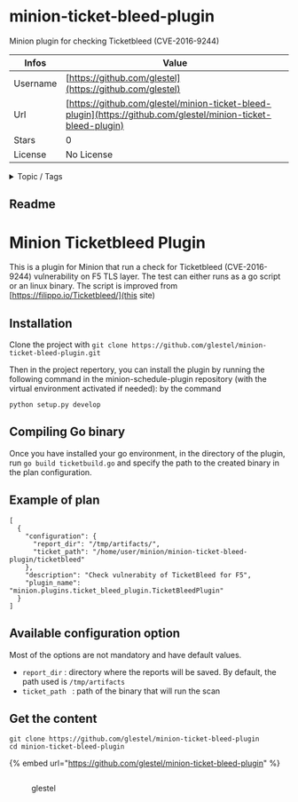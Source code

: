 # minion-ticket-bleed-plugin

Minion plugin for checking Ticketbleed (CVE-2016-9244)

| Infos    | Value                                                              |
| -------- | -------------------------------------------------------------------|
| Username | [https://github.com/glestel](https://github.com/glestel) |
| Url      | [https://github.com/glestel/minion-ticket-bleed-plugin](https://github.com/glestel/minion-ticket-bleed-plugin)                                               |
| Stars    | 0                                                          |
| License  | No License                                                        |

<details>

<summary>Topic / Tags</summary>

* minion* ticketbleed

</details>

## Readme

Minion Ticketbleed Plugin
===================

This is a plugin for Minion that run a check for Ticketbleed (CVE-2016-9244) vulnerability on F5 TLS layer.
The test can either runs as a go script or an linux binary. The script is improved from [https://filippo.io/Ticketbleed/](this site)

Installation
------------

Clone the project with ``git clone https://github.com/glestel/minion-ticket-bleed-plugin.git``

Then in the project repertory, you can install the plugin by running the following command in the minion-schedule-plugin repository (with the virtual environment activated if needed): 
by the command

```python setup.py develop```

Compiling Go binary
---------------
Once you have installed your go environment, in the directory of the plugin, run
`go build ticketbuild.go` and specify the path to the created binary in the plan configuration.

Example of plan
---------------

```
[
  {
    "configuration": {
      "report_dir": "/tmp/artifacts/",
      "ticket_path": "/home/user/minion/minion-ticket-bleed-plugin/ticketbleed"
    },
    "description": "Check vulnerabity of TicketBleed for F5",
    "plugin_name": "minion.plugins.ticket_bleed_plugin.TicketBleedPlugin"
  }
]
```
Available configuration option
------------------------------
Most of the options are not mandatory and have default values.
* ```report_dir``` : directory where the reports will be saved. By default, the path used is `/tmp/artifacts`
* ```ticket_path ``` : path of the binary that will run the scan







## Get the content

```
git clone https://github.com/glestel/minion-ticket-bleed-plugin
cd minion-ticket-bleed-plugin
```

{% embed url="https://github.com/glestel/minion-ticket-bleed-plugin" %}

<figure><img src="https://avatars.githubusercontent.com/u/9131479?v=4" alt=""><figcaption><p>glestel</p></figcaption></figure>
